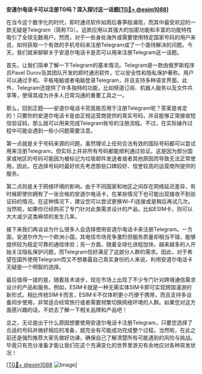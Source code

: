 **安道尔电话卡可以注册TG吗？深入探讨这一话题[[TG💪+ @esim1088](https://t.me/s/esim1088)]**

在当今这个数字化的时代，即时通讯软件如雨后春笋般涌现，而其中最受欢迎的一款无疑是Telegram（简称TG）。这款应用以其强大的加密功能和丰富的功能特性吸引了全球无数用户。然而，对于一些身处海外或需要使用特定国家号码的用户来说，如何获取一个有效的手机号码来注册Telegram成了一个亟待解决的问题。今天，我们就来聊聊关于安道尔电话卡是否可以用来注册Telegram这一话题。

首先，让我们简单了解一下Telegram的基本情况。Telegram是一款由俄罗斯程序员Pavel Durov及其团队开发的即时通讯软件，它以安全性和隐私保护著称。用户可以通过手机、平板电脑或者电脑登录Telegram，并且支持多种语言界面。此外，Telegram还提供了许多独特的功能，比如频道订阅、机器人服务以及文件共享等，使得其成为许多人日常沟通的重要工具之一。

那么，回到正题——安道尔电话卡究竟能否用于注册Telegram呢？答案是肯定的！只要你的安道尔电话卡是由正规运营商提供的真实号码，并且能够正常接收短信验证码，那么就可以用来完成Telegram账号的注册流程。不过，在实际操作过程中可能会遇到一些小问题需要注意。

第一点就是关于号码来源的问题。虽然理论上任何合法有效的国际号码都可以尝试用来注册Telegram，但实际上并非所有号码都能顺利通过验证。这是因为部分国家或地区的号码可能因为被标记为垃圾邮件发送者或者其他原因而导致无法正常使用。因此，在选择号码时最好优先考虑那些口碑较好、信誉较高的运营商所提供的服务。

第二点则是关于网络环境的影响。由于不同国家和地区之间存在网络延迟差异，有时候即使你拥有了一张合格的安道尔电话卡，在某些情况下也可能出现接收不到验证码的情况。在这种情况下，建议您可以尝试更换Wi-Fi连接或是稍后再试几次。当然啦，如果你已经购买了专门针对此类需求设计的产品，比如ESIM卡，则可以大大减少这类麻烦的发生几率。

接下来我们再谈谈为什么很多人会选择使用安道尔电话卡来注册Telegram。一方面，安道尔作为一个欧洲小国，其电信市场竞争激烈但服务质量却相当不错，能够提供较为稳定可靠的通信体验；另一方面，随着全球化进程加快，越来越多的人开始关注隐私保护问题，而Telegram恰好满足了这部分人群的需求。因此，对于希望在国外使用Telegram而又不想暴露自己真实身份的人来说，利用安道尔电话卡无疑是一个明智的选择。

最后值得一提的是，随着技术进步，现在市场上出现了不少专门针对跨境通信需求设计的产品和服务。例如，ESIM卡就是一种无需实体SIM卡即可实现跨国漫游的新形式。相比传统SIM卡而言，ESIM卡不仅体积更小巧便于携带，而且支持多设备同步使用，非常适合经常旅行或者需要频繁切换网络环境的人群。如果您对这方面感兴趣的话，不妨去了解一下相关品牌和产品吧！

总之，无论是出于什么原因想要使用安道尔电话卡注册Telegram，只要您选择了合适的号码并做好相应的准备，就完全有可能成功完成整个过程。当然啦，在此之前还是强烈推荐大家先做好功课，确保自己了解清楚所有可能遇到的风险与挑战。毕竟只有充分准备才能让我们在这个充满变化的世界里游刃有余地应对各种突发状况！

[[TG💪+ @esim1088](https://t.me/s/esim1088) ![Image](https://i.postimg.cc/4NQfJmqS/Snipaste-2025-05-13-00-14-12.png)]